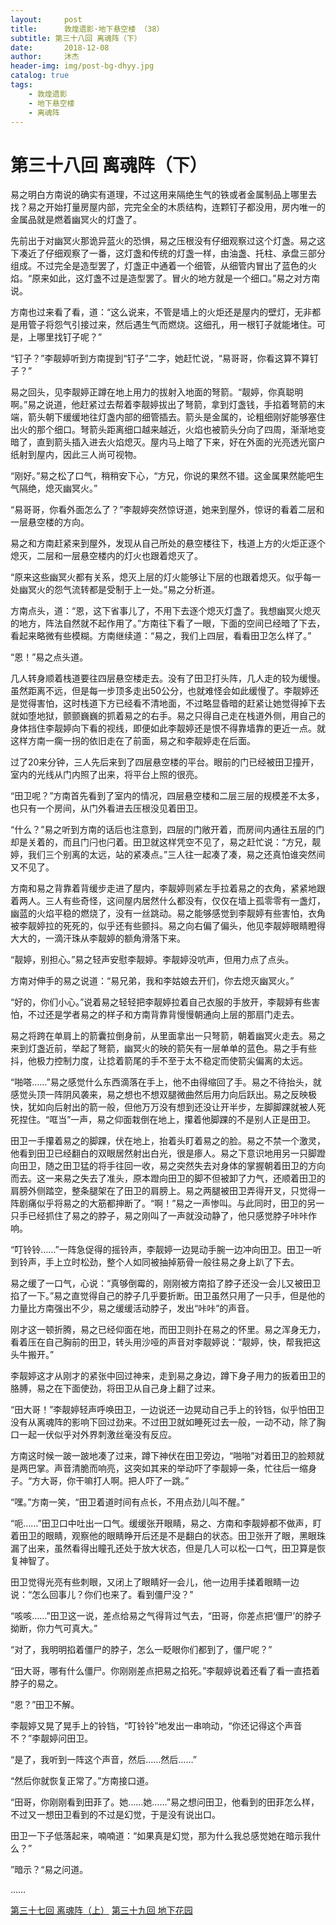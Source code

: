 ```yaml
---
layout:     post
title:      敦煌遗影·地下悬空楼 （38）
subtitle: 第三十八回 离魂阵（下）
date:       2018-12-08
author:     沐杰
header-img: img/post-bg-dhyy.jpg
catalog: true
tags:
    - 敦煌遗影
    - 地下悬空楼
    - 离魂阵
---
```

# 第三十八回 离魂阵（下）

易之明白方南说的确实有道理，不过这用来隔绝生气的铁或者金属制品上哪里去找？易之开始打量房屋内部，完完全全的木质结构，连颗钉子都没用，房内唯一的金属品就是燃着幽冥火的灯盏了。

先前出于对幽冥火那诡异蓝火的恐惧，易之压根没有仔细观察过这个灯盏。易之这下凑近了仔细观察了一番，这灯盏和传统的灯盏一样，由油盏、托柱、承盘三部分组成。不过完全是造型罢了，灯盏正中通着一个细管，从细管内冒出了蓝色的火焰。“原来如此，这灯盏不过是造型罢了。冒火的地方就是一个细口。”易之对方南说。

方南也过来看了看，道：“这么说来，不管是墙上的火炬还是屋内的壁灯，无非都是用管子将怨气引接过来，然后遇生气而燃烧。这细孔，用一根钉子就能堵住。可是，上哪里找钉子呢？”

“钉子？”李靓婷听到方南提到“钉子”二字，她赶忙说，“易哥哥，你看这算不算钉子？”

易之回头，见李靓婷正蹲在地上用力的拔射入地面的弩箭。“靓婷，你真聪明啊。”易之说道，他赶紧过去帮着李靓婷拔出了弩箭，拿到灯盏钱，手掐着弩箭的末端，箭头朝下缓缓地往灯盏内部的细管插去。箭头是金属的，论粗细刚好能够塞住出火的那个细口。弩箭头距离细口越来越近，火焰也被箭头分向了四周，渐渐地变暗了，直到箭头插入进去火焰熄灭。屋内马上暗了下来，好在外面的光亮透光窗户纸射到屋内，因此三人尚可视物。

“刚好。”易之松了口气，稍稍安下心，“方兄，你说的果然不错。这金属果然能吧生气隔绝，熄灭幽冥火。”

“易哥哥，你看外面怎么了？”李靓婷突然惊讶道，她来到屋外，惊讶的看着二层和一层悬空楼的方向。

易之和方南赶紧来到屋外，发现从自己所处的悬空楼往下，栈道上方的火炬正逐个熄灭，二层和一层悬空楼内的灯火也跟着熄灭了。

“原来这些幽冥火都有关系，熄灭上层的灯火能够让下层的也跟着熄灭。似乎每一处幽冥火的怨气流转都是受制于上一处。”易之分析道。

方南点头，道：“恩，这下省事儿了，不用下去逐个熄灭灯盏了。我想幽冥火熄灭的地方，阵法自然就不起作用了。”方南往下看了一眼，下面的空间已经暗了下去，看起来略微有些模糊。方南继续道：“易之，我们上四层，看看田卫怎么样了。”

“恩！”易之点头道。

几人转身顺着栈道要往四层悬空楼走去。没有了田卫打头阵，几人走的较为缓慢。虽然距离不远，但是每一步顶多走出50公分，也就难怪会如此缓慢了。李靓婷还是觉得害怕，这时栈道下方已经看不清地面，不过略显昏暗的赶紧让她觉得掉下去就如堕地狱，颤颤巍巍的抓着易之的右手。易之只得自己走在栈道外侧，用自己的身体挡住李靓婷向下看的视线，即便如此李靓婷还是恨不得靠墙靠的更近一点。就这样方南一瘸一拐的依旧走在了前面，易之和李靓婷走在后面。

过了20来分钟，三人先后来到了四层悬空楼的平台。眼前的门已经被田卫撞开，室内的光线从门内照了出来，将平台上照的很亮。

“田卫呢？”方南首先看到了室内的情况，四层悬空楼和二层三层的规模差不太多，也只有一个房间，从门外看进去压根没见着田卫。

“什么？”易之听到方南的话后也注意到，四层的门敞开着，而房间内通往五层的门却是关着的，而且门闩也闩着。田卫就这样凭空不见了，易之赶忙说：“方兄，靓婷，我们三个别离的太远，站的紧凑点。”三人往一起凑了凑，易之还真怕谁突然间又不见了。

方南和易之背靠着背缓步走进了屋内，李靓婷则紧左手拉着易之的衣角，紧紧地跟着两人。三人有些奇怪，这间屋内居然什么都没有，仅仅在墙上孤零零有一盏灯，幽蓝的火焰平稳的燃烧了，没有一丝跳动。易之能够感觉到李靓婷有些害怕，衣角被李靓婷拉的死死的，似乎还有些颤抖。易之向右偏了偏头，他见李靓婷眼睛瞪得大大的，一滴汗珠从李靓婷的额角滑落下来。

“靓婷，别担心。”易之轻声安慰李靓婷。李靓婷没吭声，但用力点了点头。

方南对伸手的易之说道：“易兄弟，我和李姑娘去开们，你去熄灭幽冥火。”

“好的，你们小心。”说着易之轻轻把李靓婷拉着自己衣服的手放开，李靓婷有些害怕，不过还是学者易之的样子和方南背靠背慢慢朝通向上层的那扇门走去。

易之将跨在单肩上的箭囊拉倒身前，从里面拿出一只弩箭，朝着幽冥火走去。易之来到灯盏近前，举起了弩箭，幽冥火的映的箭矢有一层单单的蓝色。易之手有些抖，他极力控制力度，让捻着箭尾的手不至于太不稳定而使箭尖偏离的太远。

“啪嗒……”易之感觉什么东西滴落在手上，他不由得缩回了手。易之不待抬头，就感觉头顶一阵阴风袭来，易之想也不想双腿微曲然后用力向后跃出。易之反映极快，犹如向后射出的箭一般，但他万万没有想到还没让开半步，左脚脚踝就被人死死捏住。“哐当”一声，易之仰面栽倒在地上，攥着他脚踝的不是别人正是田卫。

田卫一手攥着易之的脚踝，伏在地上，抬着头盯着易之的脸。易之不禁一个激灵，他看到田卫已经翻白的双眼居然射出白光，很是瘆人。易之下意识地用另一只脚蹬向田卫，随之田卫猛的将手往回一收，易之突然失去对身体的掌握朝着田卫的方向而去。这一来易之失去了准头，原本蹬向田卫的脚不但被卸了力气，还顺着田卫的肩膀外侧踏空，整条腿架在了田卫的肩膀上。易之两腿被田卫弄得开叉，只觉得一阵剧痛似乎将易之的大筋都抻断了。“啊！”易之一声惨叫。与此同时，田卫的另一只手已经抓住了易之的脖子，易之刚叫了一声就没动静了，他只感觉脖子咔咔作响。

“叮铃铃……”一阵急促得的摇铃声，李靓婷一边晃动手腕一边冲向田卫。田卫一听到铃声，手上立时松劲，整个人如同被抽掉筋骨一般往易之身上趴了下去。

易之缓了一口气，心说：“真够倒霉的，刚刚被方南掐了脖子还没一会儿又被田卫掐了一下。”易之直觉得自己的脖子几乎要折断。田卫虽然只用了一只手，但是他的力量比方南强出不少，易之缓缓活动脖子，发出“咔咔”的声音。

刚才这一顿折腾，易之已经仰面在地，而田卫则扑在易之的怀里。易之浑身无力，看着压在自己胸前的田卫，转头用沙哑的声音对李靓婷说：“靓婷，快，帮我把这头牛搬开。”

李靓婷这才从刚才的紧张中回过神来，走到易之身边，蹲下身子用力的扳着田卫的胳膊，易之在下面使劲，将田卫从自己身上翻了过来。

“田大哥！”李靓婷轻声呼唤田卫，一边说还一边晃动自己手上的铃铛，似乎怕田卫没有从离魂阵的影响下回过劲来。不过田卫就如睡死过去一般，一动不动，除了胸口一起一伏似乎对外界刺激丝毫没有反应。

方南这时候一跛一跛地凑了过来，蹲下神伏在田卫旁边，“啪啪”对着田卫的脸颊就是两巴掌。声音清脆而响亮，这突如其来的举动吓了李靓婷一条，忙往后一缩身子。“方大哥，你干嘛打人啊。把人吓了一跳。”

“嘿。”方南一笑，“田卫着道时间有点长，不用点劲儿叫不醒。”

“呃……”田卫口中吐出一口气。缓缓张开眼睛，易之、方南和李靓婷都不做声，盯着田卫的眼睛，观察他的眼睛睁开后还是不是翻白的状态。田卫张开了眼，黑眼珠漏了出来，虽然看得出瞳孔还处于放大状态，但是几人可以松一口气，田卫算是恢复神智了。

田卫觉得光亮有些刺眼，又闭上了眼睛好一会儿，他一边用手揉着眼睛一边说：“怎么回事儿？你们也来了。看到僵尸没？”

“咳咳……”田卫这一说，差点给易之气得背过气去，“田哥，你差点把‘僵尸’的脖子拗断，你力气可真大。”

“对了，我明明掐着僵尸的脖子，怎么一眨眼你们都到了，僵尸呢？”

“田大哥，哪有什么僵尸。你刚刚差点把易之掐死。”李靓婷说着还看了看一直捂着脖子的易之。

“恩？”田卫不解。

李靓婷又晃了晃手上的铃铛，“叮铃铃”地发出一串响动，“你还记得这个声音不？”李靓婷问田卫。

“是了，我听到一阵这个声音，然后……然后……”

“然后你就恢复正常了。”方南接口道。

“田哥，你刚刚看到田菲了。她……她……”易之想问田卫，他看到的田菲怎么样，不过又一想田卫看到的不过是幻觉，于是没有说出口。

田卫一下子低落起来，喃喃道：“如果真是幻觉，那为什么我总感觉她在暗示我什么？”

”暗示？“易之问道。

……

[第三十七回 离魂阵（上）](http://www.jianshu.com/p/b5128d3ad2bc)
[第三十九回 地下花园](http://www.jianshu.com/p/4178046d316b)
